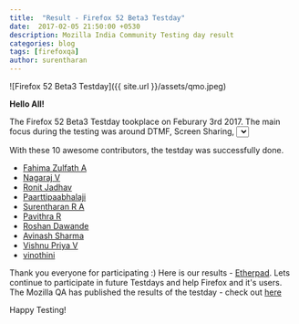 ```yaml
---
title:  "Result - Firefox 52 Beta3 Testday"
date:  2017-02-05 21:50:00 +0530
description: Mozilla India Community Testing day result
categories: blog
tags: [firefoxqa]
author: surentharan
---
```


![Firefox 52 Beta3 Testday]({{ site.url }}/assets/qmo.jpeg)


**Hello All!**

<p>The  Firefox 52 Beta3 Testday tookplace on Feburary 3rd 2017. The main focus during the testing was around DTMF, Screen Sharing, <select> drop-down improvements, Bug Verification and Bug Triage. Before the testday, I posted a message in the Mozilla India telegram group, calling interested people to participate in this Test day.Shortly after the I sent the message, few pinged me that they are interested to join.</p>
<p>With these 10 awesome contributors, the testday was successfully done.</p>


- [Fahima Zulfath A](https://twitter.com/FahimaZulfath)
- [Nagaraj V](https://twitter.com/nagarajnaidu921)
- [Ronit Jadhav](https://twitter.com/Ronit_Jadhav )
- [Paarttipaabhalaji](https://twitter.com/paarilovely)
- [Surentharan R A](https://twitter.com/surentharan7)
- [Pavithra R](https://twitter.com/)
- [Roshan Dawande](https://twitter.com/RoshanDawande)
- [Avinash Sharma](https://twitter.com/PAviansh)
- [Vishnu Priya V](https://twitter.com/)
- [vinothini](https://twitter.com/vinosri99)



Thank you everyone for participating :)
Here is our results - [Etherpad](https://public.etherpad-mozilla.org/p/MozillaIn-QA-testday-20170203). Lets continue to participate in future Testdays and help Firefox and it's users.
The Mozilla QA has published the results of the testday - check out [here](https://quality.mozilla.org/2017/02/firefox-52-beta-3-testday-results/)
<p>Happy Testing!</p>
